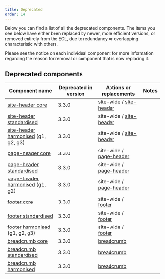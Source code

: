 ```yaml
---
title: Deprecated
order: 14
---
```


Below you can find a list of all the deprecated components. The items you see below have either been replaced by newer, more efficient versions, or removed entirely from the ECL, due to redundancy or overlapping characteristic with others.

Please see the notice on each individual component for more information regarding the reason for removal or component that is now replacing it.

## Deprecated components

| Component name                                                                                  | Deprecated in version | Actions or replacements                                            | Notes |
|-------------------------------------------------------------------------------------------------|-----------------------|--------------------------------------------------------------------|-------|
| [site-header core]( ./core-template/site-header/ )                                 | 3.3.0                 | site-wide / [site-header]( ../components/site-wide/site-header/ ) |       |
| [site-header standardised]( ./standardised-template/site-header/ )                 | 3.3.0                 | site-wide / [site-header]( ../components/site-wide/site-header/ ) |       |
| [site-header harmonised]( ./harmonised-template/site-header/group1/ ) (g1, g2, g3) | 3.3.0                 | site-wide / [site-header]( ../components/site-wide/site-header/ ) |       |
| [page-header core]( ./core-template/page-header/ )                                 | 3.3.0                 | site-wide / [page-header]( ../components/site-wide/page-header/ ) |       |
| [page-header standardised]( ./standardised-template/page-header/ )                 | 3.3.0                 | site-wide / [page-header]( ../components/site-wide/page-header/ ) |       |
| [page-header harmonised]( ./harmonised-template/page-header/group1/ ) (g1, g2)     | 3.3.0                 | site-wide / [page-header]( ../components/site-wide/page-header/ ) |       |
| [footer core]( ./core-template/footer/ )                                           | 3.3.0                 | site-wide / [footer]( ../components/site-wide/site-footer/ )      |       |
| [footer standardised]( ./standardised-template/footer/ )                           | 3.3.0                 | site-wide / [footer]( ../components/site-wide/site-footer/ )      |       |
| [footer harmonised]( ./harmonised-template/footer/group1/ ) (g1, g2, g3)           | 3.3.0                 | site-wide / [footer]( ../components/site-wide/site-footer/ )      |       |
| [breadcrumb core]( ./navigation/breadcrumb/ )                                      | 3.3.0                 | [breadcrumb]( ../components/navigation/breadcrumb/ )              |       |
| [breadcrumb standardised]( ./navigation/breadcrumb/ )                              | 3.3.0                 | [breadcrumb]( ../components/navigation/breadcrumb/ )              |       |
| [breadcrumb harmonised]( ./navigation/breadcrumb/ )                                | 3.3.0                 | [breadcrumb]( ../components/navigation/breadcrumb/ )              |       |
